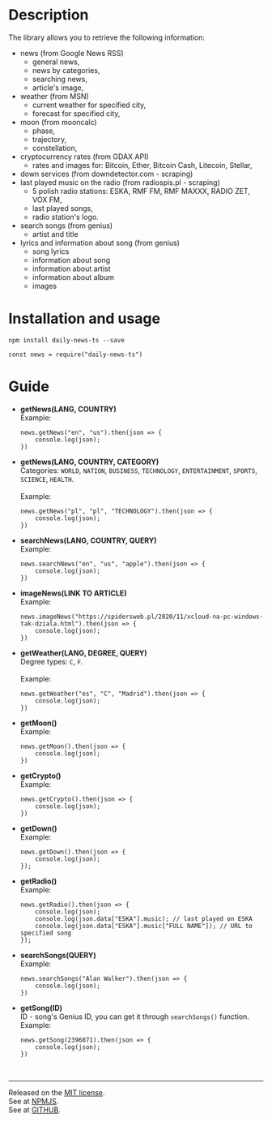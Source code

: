 # Description
The library allows you to retrieve the following information:
* news (from Google News RSS)
    * general news,
    * news by categories,
    * searching news,
    * article's image,
* weather (from MSN)
    * current weather for specified city,
    * forecast for specified city,
* moon (from mooncalc)
    * phase,
    * trajectory,
    * constellation,
* cryptocurrency rates (from GDAX API)
    * rates and images for: Bitcoin, Ether, Bitcoin Cash, Litecoin, Stellar,
* down services (from downdetector.com - scraping)
* last played music on the radio (from radiospis.pl - scraping)
    * 5 polish radio stations: ESKA, RMF FM, RMF MAXXX, RADIO ZET, VOX FM,
    * last played songs,
    * radio station's logo.
* search songs (from genius)
    * artist and title
* lyrics and information about song (from genius)
    * song lyrics
    * information about song
    * information about artist
    * information about album
    * images

# Installation and usage

`npm install daily-news-ts --save`

```
const news = require("daily-news-ts")
```

# Guide

* **getNews(LANG, COUNTRY)**<br>
    Example:
    ```
    news.getNews("en", "us").then(json => {
        console.log(json);
    })
    ```

* **getNews(LANG, COUNTRY, CATEGORY)**<br>
    Categories: `WORLD`, `NATION`, `BUSINESS`, `TECHNOLOGY`, `ENTERTAINMENT`, `SPORTS`, `SCIENCE`, `HEALTH`.<br><br>
    Example:
    ```
    news.getNews("pl", "pl", "TECHNOLOGY").then(json => {
        console.log(json);
    })
    ```

* **searchNews(LANG, COUNTRY, QUERY)**<br>
    Example:
    ```
    news.searchNews("en", "us", "apple").then(json => {
        console.log(json);
    })
    ```

* **imageNews(LINK TO ARTICLE)**<br>
    Example:
    ```
    news.imageNews("https://spidersweb.pl/2020/11/xcloud-na-pc-windows-tak-dziala.html").then(json => {
        console.log(json);
    })
    ```

* **getWeather(LANG, DEGREE, QUERY)**<br>
    Degree types: `C`, `F`.<br><br>
    Example:
    ```
    news.getWeather("es", "C", "Madrid").then(json => {
        console.log(json);
    })
    ```

* **getMoon()**<br>
    Example:
    ```
    news.getMoon().then(json => {
        console.log(json);
    })
    ```

* **getCrypto()**<br>
    Example:
    ```
    news.getCrypto().then(json => {
        console.log(json);
    })
    ```

* **getDown()**<br>
    Example:
    ```
    news.getDown().then(json => {
        console.log(json);
    });
    ```

* **getRadio()**<br>
    Example:
    ```
    news.getRadio().then(json => {
        console.log(json);
        console.log(json.data["ESKA"].music); // last played on ESKA
        console.log(json.data["ESKA"].music["FULL NAME"]); // URL to specified song
    });
    ```

* **searchSongs(QUERY)**<br>
    Example:
    ```
    news.searchSongs("Alan Walker").then(json => {
        console.log(json);
    })
    ```

* **getSong(ID)**<br>
    ID - song's Genius ID, you can get it through `searchSongs()` function.
    Example:
    ```
    news.getSong(2396871).then(json => {
        console.log(json);
    })
    ```

    <br>
<hr>

Released on the [MIT license](https://choosealicense.com/licenses/mit/).<br>
See at [NPMJS](https://www.npmjs.com/package/daily-news-ts).<br>
See at [GITHUB](https://github.com/0zelot/daily-news-ts).<br>
